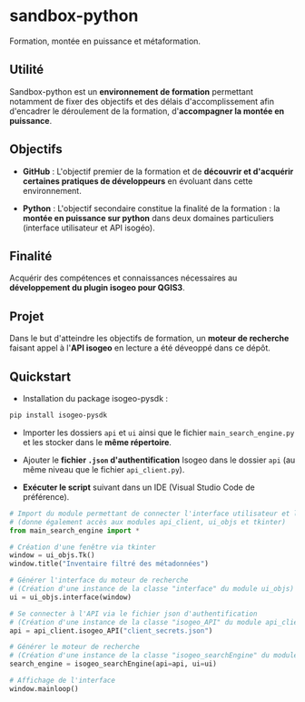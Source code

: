 # sandbox-python

Formation, montée en puissance et métaformation.

## Utilité

Sandbox-python est un **environnement de formation** permettant notamment de fixer des objectifs et des délais d'accomplissement afin d'encadrer le déroulement de la formation, d'**accompagner la montée en puissance**.

## Objectifs

* **GitHub** : L'objectif premier de la formation et de **découvrir et d'acquérir certaines pratiques de développeurs** en évoluant dans cette environnement.

* **Python** : L'objectif secondaire constitue la finalité de la formation : la **montée en puissance sur python** dans deux domaines particuliers (interface utilisateur et API isogéo).

## Finalité

Acquérir des compétences et connaissances nécessaires au **développement du plugin isogeo pour QGIS3**.

## Projet

Dans le but d'atteindre les objectifs de formation, un **moteur de recherche** faisant appel à l'**API isogeo** en lecture a été déveoppé dans ce dépôt.

## Quickstart

* Installation du package isogeo-pysdk :

```powershell
pip install isogeo-pysdk
```

* Importer les dossiers `api` et `ui` ainsi que le fichier `main_search_engine.py` et les stocker dans le **même répertoire**.

* Ajouter le **fichier `.json` d'authentification** Isogeo dans le dossier `api` (au même niveau que le fichier `api_client.py`).

* **Exécuter le script** suivant dans un IDE (Visual Studio Code de préférence).

```python
# Import du module permettant de connecter l'interface utilisateur et l'API Isogeo
# (donne également accès aux modules api_client, ui_objs et tkinter)
from main_search_engine import *

# Création d'une fenêtre via tkinter
window = ui_objs.Tk()
window.title("Inventaire filtré des métadonnées")

# Générer l'interface du moteur de recherche
# (Création d'une instance de la classe "interface" du module ui_objs)
ui = ui_objs.interface(window)

# Se connecter à l'API via le fichier json d'authentification
# (Création d'une instance de la classe "isogeo_API" du module api_client)
api = api_client.isogeo_API("client_secrets.json")

# Générer le moteur de recherche
# (Création d'une instance de la classe "isogeo_searchEngine" du module main_search_engine)
search_engine = isogeo_searchEngine(api=api, ui=ui)

# Affichage de l'interface
window.mainloop()
```
